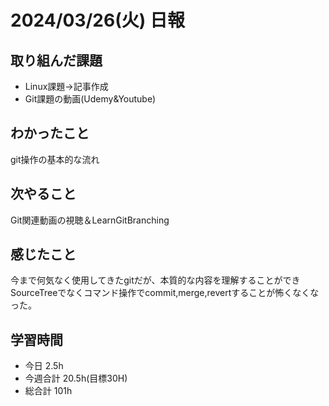 # 2024/03/26(火) 日報

## 取り組んだ課題
- Linux課題→記事作成
- Git課題の動画(Udemy&Youtube)

## わかったこと
git操作の基本的な流れ

## 次やること
Git関連動画の視聴＆LearnGitBranching

## 感じたこと
今まで何気なく使用してきたgitだが、本質的な内容を理解することができ
SourceTreeでなくコマンド操作でcommit,merge,revertすることが怖くなくなった。

## 学習時間
- 今日 2.5h
- 今週合計 20.5h(目標30H)
- 総合計 101h
